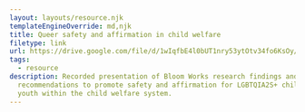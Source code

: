 ```yaml
---
layout: layouts/resource.njk
templateEngineOverride: md,njk
title: Queer safety and affirmation in child welfare
filetype: link
url: https://drive.google.com/file/d/1wIqfbE4l0bUT1nry53ytOtv34fo6KsOy/view?usp=sharing
tags:
  - resource
description: Recorded presentation of Bloom Works research findings and
  recommendations to promote safety and affirmation for LGBTQIA2S+ children and
  youth within the child welfare system.
---
```


